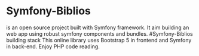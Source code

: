 # Symfony-Biblios
 is an open source project built with Symfony framework. It aim building an web app using robust symfony components and bundles.
#Symfony-Biblios building stack
This online library uses Bootstrap 5 in frontend and Symfony in back-end. Enjoy PHP code reading.

